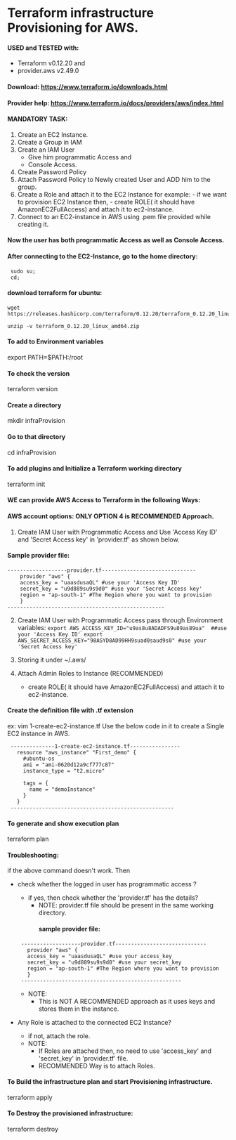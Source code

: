 
# Terraform infrastructure Provisioning for AWS.

#### USED and TESTED with:
 - Terraform v0.12.20 and
 - provider.aws v2.49.0


#### Download: https://www.terraform.io/downloads.html
#### Provider help: https://www.terraform.io/docs/providers/aws/index.html

#### MANDATORY TASK:
1. Create an EC2 Instance.
2. Create a Group in IAM
3. Create an IAM User
     - Give him programmatic Access and
     - Console Access.
4. Create Password Policy
5. Attach Password Policy to Newly created User and ADD him to the group.
6. Create a Role and attach it to the EC2 Instance
    for example:
        - if we want to provision EC2 Instance then,
        - create ROLE( it should have AmazonEC2FullAccess) and attach it to ec2-instance.
7. Connect to an EC2-instance in AWS using .pem file provided while creating it.
#### Now the user has both programmatic Access as well as Console Access.

#### After connecting to the EC2-Instance, go to the home directory:
```
 sudo su;
 cd;
```
#### download terraform for ubuntu:
```
wget https://releases.hashicorp.com/terraform/0.12.20/terraform_0.12.20_linux_amd64.zip

unzip -v terraform_0.12.20_linux_amd64.zip
```

#### To add to Environment variables
 export PATH=$PATH:/root

#### To check the version
 terraform version

#### Create a directory
 mkdir infraProvision

#### Go to that directory
 cd infraProvision

#### To add plugins and Initialize a Terraform working directory
 terraform init

####  WE can provide AWS Access to Terraform in the following Ways:

 #### AWS account options: ONLY OPTION 4 is RECOMMENDED Approach.

  1. Create IAM User with Programmatic Access and Use 'Access Key ID' and
    'Secret Access key' in 'provider.tf' as shown below.

  #### Sample provider file:
  ```
  -------------------provider.tf------------------------------
      provider "aws" {
      access_key = "uaasdusaQL" #use your 'Access Key ID'
      secret_key = "u9d889su9s9d0" #use your 'Secret Access key'
      region = "ap-south-1" #The Region where you want to provision
      }
  --------------------------------------------------
 ```
  2. Create IAM User with Programmatic Access pass through Environment variables:
    ```
      export AWS_ACCESS_KEY_ID="u9as8u8ADADFS9u89as89ua"  ##use your 'Access Key ID'
      export AWS_SECRET_ACCESS_KEY="98ASYD8AD99HH9suad0saud9s0" #use your 'Secret Access key'
    ```
  3. Storing it under  ~/.aws/

  4. Attach Admin Roles to Instance (RECOMMENDED)
      - create ROLE( it should have AmazonEC2FullAccess) and attach it to ec2-instance.

#### Create the definition file with .tf extension
 ex: vim 1-create-ec2-instance.tf
 Use the below code in it to create a Single EC2 instance in AWS.
 ```
  --------------1-create-ec2-instance.tf----------------
    resource "aws_instance" "First_demo" {
      #ubuntu-os
      ami = "ami-0620d12a9cf777c87"
      instance_type = "t2.micro"

      tags = {
        name = "demoInstance"
      }
    }
  ----------------------------------------------------
 ```
#### To generate and show execution plan
 terraform plan

#### Troubleshooting:

   if the above command doesn't work. Then
   - check whether the logged in user has  programmatic access ?
       - if yes, then check whether the 'provider.tf' has the details?
          - NOTE: provider.tf file should be present in the same working directory.
            #### sample provider file:
      ```   
       -------------------provider.tf-----------------------------
         provider "aws" {
         access_key = "uaasdusaQL" #use your access_key
         secret_key = "u9d889su9s9d0" #use your secret_key
         region = "ap-south-1" #The Region where you want to provision
         }
       ---------------------------------------------------
      ```
      - NOTE:
        - This is NOT A RECOMMENDED approach as it uses keys and
          stores them in the instance.

   - Any Role is attached to the connected EC2 Instance?
      - if not, attach the role.
      - NOTE:
        - If Roles are attached then,
          no need to use 'access_key' and 'secret_key' in 'provider.tf' file.
        - RECOMMENDED Way is to attach Roles.


#### To Build the infrastructure plan and start Provisioning infrastructure.
 terraform apply    

#### To Destroy the provisioned infrastructure:
 terraform destroy
